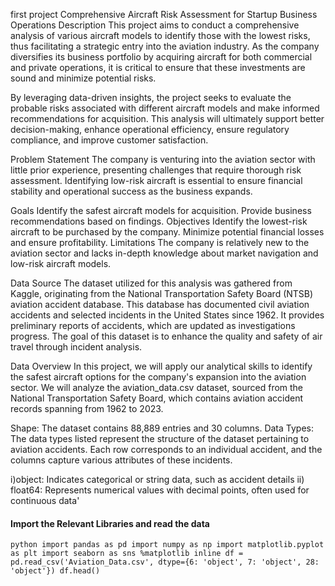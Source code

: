 first project
Comprehensive Aircraft Risk Assessment for Startup Business Operations
Description
This project aims to conduct a comprehensive analysis of various aircraft models to identify those with the lowest risks, thus facilitating a strategic entry into the aviation industry. As the company diversifies its business portfolio by acquiring aircraft for both commercial and private operations, it is critical to ensure that these investments are sound and minimize potential risks.

By leveraging data-driven insights, the project seeks to evaluate the probable risks associated with different aircraft models and make informed recommendations for acquisition. This analysis will ultimately support better decision-making, enhance operational efficiency, ensure regulatory compliance, and improve customer satisfaction.

Problem Statement
The company is venturing into the aviation sector with little prior experience, presenting challenges that require thorough risk assessment. Identifying low-risk aircraft is essential to ensure financial stability and operational success as the business expands.

Goals
Identify the safest aircraft models for acquisition.
Provide business recommendations based on findings.
Objectives
Identify the lowest-risk aircraft to be purchased by the company.
Minimize potential financial losses and ensure profitability.
Limitations
The company is relatively new to the aviation sector and lacks in-depth knowledge about market navigation and low-risk aircraft models.

Data Source
The dataset utilized for this analysis was gathered from Kaggle, originating from the National Transportation Safety Board (NTSB) aviation accident database. This database has documented civil aviation accidents and selected incidents in the United States since 1962. It provides preliminary reports of accidents, which are updated as investigations progress. The goal of this dataset is to enhance the quality and safety of air travel through incident analysis.

Data Overview
In this project, we will apply our analytical skills to identify the safest aircraft options for the company's expansion into the aviation sector. We will analyze the aviation_data.csv dataset, sourced from the National Transportation Safety Board, which contains aviation accident records spanning from 1962 to 2023.

Shape: The dataset contains 88,889 entries and 30 columns.
Data Types: The data types listed represent the structure of the dataset pertaining to aviation accidents. Each row corresponds to an individual accident, and the columns capture various attributes of these incidents.

i)object: Indicates categorical or string data, such as accident details
ii) float64: Represents numerical values with decimal points, often used for continuous data'

#### Import the Relevant Libraries and read the data

`python
import pandas as pd
import numpy as np
import matplotlib.pyplot as plt
import seaborn as sns
%matplotlib inline
df = pd.read_csv('Aviation_Data.csv', dtype={6: 'object', 7: 'object', 28: 'object'})
df.head()
`

